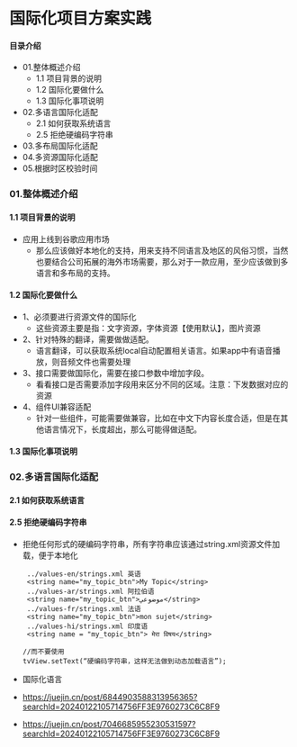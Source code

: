 # 国际化项目方案实践
#### 目录介绍
- 01.整体概述介绍
    - 1.1 项目背景的说明
    - 1.2 国际化要做什么
    - 1.3 国际化事项说明
- 02.多语言国际化适配
    - 2.1 如何获取系统语言
    - 2.5 拒绝硬编码字符串
- 03.多布局国际化适配
- 04.多资源国际化适配
- 05.根据时区校验时间




### 01.整体概述介绍
#### 1.1 项目背景的说明
- 应用上线到谷歌应用市场
    - 那么应该做好本地化的支持，用来支持不同语言及地区的风俗习惯，当然也要结合公司拓展的海外市场需要，那么对于一款应用，至少应该做到多语言和多布局的支持。



#### 1.2 国际化要做什么
- 1、必须要进行资源文件的国际化
    - 这些资源主要是指：文字资源，字体资源【使用默认】，图片资源
- 2、针对特殊的翻译，需要做做适配。
    - 语言翻译，可以获取系统local自动配置相关语言。如果app中有语音播放，则音频文件也需要处理
- 3、接口需要做国际化，需要在接口参数中增加字段。
    - 看看接口是否需要添加字段用来区分不同的区域。注意：下发数据对应的资源
- 4、组件UI兼容适配
    - 针对一些组件，可能需要做兼容，比如在中文下内容长度合适，但是在其他语言情况下，长度超出，那么可能得做适配。


#### 1.3 国际化事项说明



### 02.多语言国际化适配
#### 2.1 如何获取系统语言





#### 2.5 拒绝硬编码字符串
- 拒绝任何形式的硬编码字符串，所有字符串应该通过string.xml资源文件加载，便于本地化
    ```
     ../values-en/strings.xml 英语
     <string name="my_topic_btn">My Topic</string>
     ../values-ar/strings.xml 阿拉伯语
     <string name="my_topic_btn">موضوعي</string>
     ../values-fr/strings.xml 法语
     <string name="my_topic_btn">mon sujet</string>
     ../values-hi/strings.xml 印度语
     <string name = "my_topic_btn"> मेरा विषय</string>
    
    //而不要使用     
    tvView.setText(“硬编码字符串，这样无法做到动态加载语言”);  
    ```




- 国际化语言
- https://juejin.cn/post/6844903588313956365?searchId=20240122105714756FF3E9760273C6C8F9
- https://juejin.cn/post/7046685955230531597?searchId=20240122105714756FF3E9760273C6C8F9


